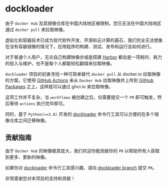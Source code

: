 # dockloader

由于 `Docker Hub` 及其镜像仓库在中国大陆地区被限制，您已无法在中国大陆地区通过 `docker pull` 来拉取映像。

虚拟化和容器技术已成为现代软件开发、开源和云计算的基石，我们完全无法想象在没有容器镜像的情况下，应用程序的构建、测试、发布和运行会如何进行。

对于普通个人用户，无论自己构建映像亦或是搭建 [Harbor](https://github.com/goharbor/harbor) 都会是一项耗时、耗力的投入与维护，也不是每个人都能轻松翻墙来拉取映像。

`dockloader` 项目的初衷寻找一种可简单替代 `docker pull` 从 docker.io 拉取映像的方案。它使用 [GitHub Actions](https://github.com/features/actions) 来从 `Docker Hub` 拉取映像并上传到 [GitHub Packages](https://github.com/features/packages) 之上，这样就可以通过 ghcr.io 来拉取映像。

这项工作并不复杂，当 `workflows` 被创建之后，仅需要提交一个 `PR` 即可触发，然后等待 `actions` 执行完毕即可。

同时，基于 `Python(>=3.8)` 开发的 [dockloader](https://pypi.org/project/dockloader/) 命令行工具可以方便的在多个镜像仓库之间迁移映像。

## 贡献指南

由于 `Docker Hub` 的映像极其庞大，我们欢迎你能贡献你的 `PR` 以帮助所有人获取到更多、更新的映像。

如果你对 [dockloader](https://pypi.org/project/dockloader/) 命令行工具感兴趣，请向 [dockloader branch](https://github.com/podboy/dockloader/tree/dockloader) 提交 `PR`。

非常感谢您对本项目的支持和贡献！
